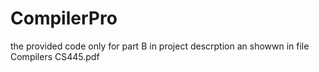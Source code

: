 # CompilerPro
the provided code only for part B in project descrption an showwn in file Compilers CS445.pdf
